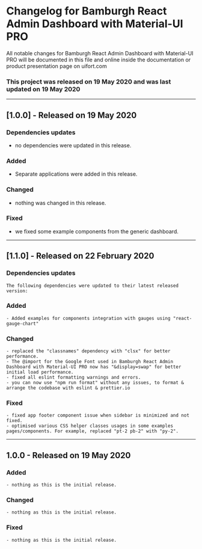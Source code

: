 # Changelog for Bamburgh React Admin Dashboard with Material-UI PRO

All notable changes for Bamburgh React Admin Dashboard with Material-UI PRO will be documented in this file and online inside the documentation or product presentation page on uifort.com

### This project was released on 19 May 2020 and was last updated on 19 May 2020

----------------------------------------------

## [1.0.0] - Released on 19 May 2020

### Dependencies updates

- no dependencies were updated in this release.

### Added
- Separate applications were added in this release.
### Changed

- nothing was changed in this release.

### Fixed

- we fixed some example components from the generic dashboard.

----------------------------------------------

## [1.1.0] - Released on  22 February 2020

### Dependencies updates
    The following dependencies were updated to their latest released version:


### Added
    - Added examples for components integration with gauges using "react-gauge-chart"
### Changed
    - replaced the "classnames" dependency with "clsx" for better performance.
    - The @import for the Google Font used in Bamburgh React Admin Dashboard with Material-UI PRO now has "&display=swap" for better initial load performance.
    - fixed all eslint formatting warnings and errors.
    - you can now use "npm run format" without any issues, to format & arrange the codebase with eslint & prettier.io
### Fixed
    - fixed app footer component issue when sidebar is minimized and not fixed.
    - optimised various CSS helper classes usages in some examples pages/components. For example, replaced "pt-2 pb-2" with "py-2".

----------------------------------------------

## 1.0.0 - Released on 19 May 2020

### Added

    - nothing as this is the initial release.

### Changed

    - nothing as this is the initial release.

### Fixed

    - nothing as this is the initial release.

